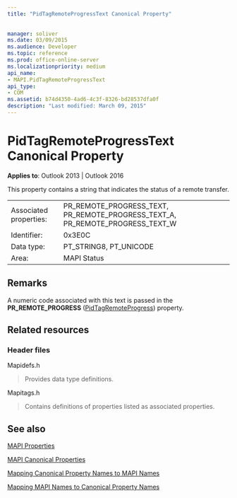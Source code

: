```yaml
---
title: "PidTagRemoteProgressText Canonical Property"
 
 
manager: soliver
ms.date: 03/09/2015
ms.audience: Developer
ms.topic: reference
ms.prod: office-online-server
ms.localizationpriority: medium
api_name:
- MAPI.PidTagRemoteProgressText
api_type:
- COM
ms.assetid: b74d4350-4ad6-4c3f-8326-bd28537dfa0f
description: "Last modified: March 09, 2015"
---
```


# PidTagRemoteProgressText Canonical Property

  
  
**Applies to**: Outlook 2013 | Outlook 2016 
  
This property contains a string that indicates the status of a remote transfer.
  
|||
|:-----|:-----|
|Associated properties:  <br/> |PR_REMOTE_PROGRESS_TEXT, PR_REMOTE_PROGRESS_TEXT_A, PR_REMOTE_PROGRESS_TEXT_W  <br/> |
|Identifier:  <br/> |0x3E0C  <br/> |
|Data type:  <br/> |PT_STRING8, PT_UNICODE  <br/> |
|Area:  <br/> |MAPI Status  <br/> |
   
## Remarks

A numeric code associated with this text is passed in the **PR_REMOTE_PROGRESS** ([PidTagRemoteProgress](pidtagremoteprogress-canonical-property.md)) property.
  
## Related resources

### Header files

Mapidefs.h
  
> Provides data type definitions.
    
Mapitags.h
  
> Contains definitions of properties listed as associated properties.
    
## See also



[MAPI Properties](mapi-properties.md)
  
[MAPI Canonical Properties](mapi-canonical-properties.md)
  
[Mapping Canonical Property Names to MAPI Names](mapping-canonical-property-names-to-mapi-names.md)
  
[Mapping MAPI Names to Canonical Property Names](mapping-mapi-names-to-canonical-property-names.md)

